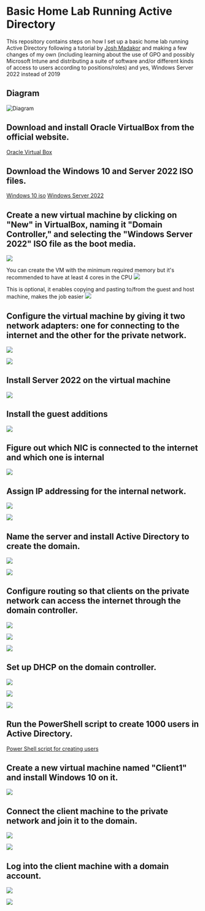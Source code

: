 # Basic Home Lab Running Active Directory

This repository contains steps on how I set up a basic home lab running Active Directory following a tutorial by [Josh Madakor](https://www.youtube.com/@JoshMadakor) and making a few changes of my own (including learning about the use of GPO and possibly Microsoft Intune and distributing a suite of software and/or different kinds of access to users according to positions/roles) and yes, Windows Server 2022 instead of 2019

## Diagram
![Diagram](https://i.imgur.com/dsFYYpW.jpeg)

## Download and install Oracle VirtualBox from the official website.
[Oracle Virtual Box](https://www.virtualbox.org/)

## Download the Windows 10 and Server 2022 ISO files.
[Windows 10 iso](https://www.microsoft.com/en-us/software-download/windows10ISO)
[Windows Server 2022](https://www.microsoft.com/en-us/evalcenter/evaluate-windows-server-2022)

## Create a new virtual machine by clicking on "New" in VirtualBox, naming it "Domain Controller," and selecting the "Windows Server 2022" ISO file as the boot media.

![](https://i.imgur.com/enQpiPE.png)

You can create the VM with the minimum required memory but it's recommended to have at least 4 cores in the CPU
![](https://i.imgur.com/n5PVwGN.png)

This is optional, it enables copying and pasting to/from the guest and host machine, makes the job easier
![](https://i.imgur.com/s7BV5Np.png)

##  Configure the virtual machine by giving it two network adapters: one for connecting to the internet and the other for the private network.

![](https://i.imgur.com/Lz80e2h.png)

![](https://i.imgur.com/5AlNj1d.png)

##  Install Server 2022 on the virtual machine 
![](https://i.imgur.com/MdWjA1X.png)

##  Install the guest additions
![](https://i.imgur.com/kwbCOfQ.png)

##  Figure out which NIC is connected to the internet and which one is internal 
![](https://i.imgur.com/8tMRKds.png)

##  Assign IP addressing for the internal network.
![](https://i.imgur.com/IHcThZh.png)

![](https://i.imgur.com/wJI315f.png)
##  Name the server and install Active Directory to create the domain.
![](attachments/Pasted%20image%2020230402150727.png)

![](attachments/Pasted%20image%2020230402153253.png)

##  Configure routing so that clients on the private network can access the internet through the domain controller.

![](attachments/Pasted%20image%2020230402153829.png)

![](attachments/Pasted%20image%2020230402153904.png)

![](attachments/Pasted%20image%2020230402154123.png)

##  Set up DHCP on the domain controller.
![](attachments/Pasted%20image%2020230402154312.png)

![](attachments/Pasted%20image%2020230402154041.png)

![](attachments/Pasted%20image%2020230402154439.png)


##  Run the PowerShell script to create 1000 users in Active Directory.

[Power Shell script for creating users](https://github.com/joshmadakor1/AD_PS)

##  Create a new virtual machine named "Client1" and install Windows 10 on it.

![](attachments/Pasted%20image%2020230402155056.png)


##  Connect the client machine to the private network and join it to the domain.

![](attachments/Pasted%20image%2020230402155713.png)

![](attachments/Pasted%20image%2020230402155807.png)

##  Log into the client machine with a domain account.

![](attachments/Pasted%20image%2020230402160005.png)

![](attachments/Pasted%20image%2020230402160120.png)
